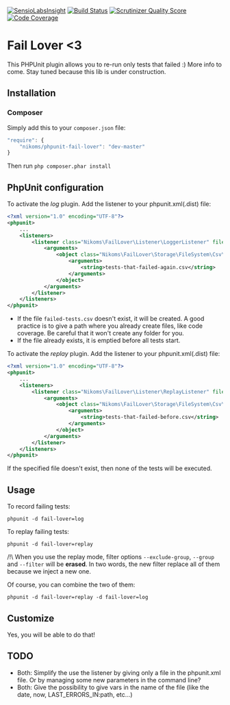 [![SensioLabsInsight](https://insight.sensiolabs.com/projects/8470b809-e2e4-4a39-b96e-2001fa92f0b2/mini.png)](https://insight.sensiolabs.com/projects/8470b809-e2e4-4a39-b96e-2001fa92f0b2)
[![Build Status](https://api.travis-ci.org/Nikoms/phpunit-fail-lover.png)](https://api.travis-ci.org/Nikoms/phpunit-fail-lover)
[![Scrutinizer Quality Score](https://scrutinizer-ci.com/g/Nikoms/phpunit-fail-lover/badges/quality-score.png)](https://scrutinizer-ci.com/g/Nikoms/phpunit-fail-lover/)
[![Code Coverage](https://scrutinizer-ci.com/g/Nikoms/phpunit-fail-lover/badges/coverage.png)](https://scrutinizer-ci.com/g/Nikoms/phpunit-fail-lover/)


Fail Lover <3
==============

This PHPUnit plugin allows you to re-run only tests that failed :) More info to come. Stay tuned because this lib is under construction.

Installation
--------------

### Composer ###
Simply add this to your `composer.json` file:
```js
"require": {
    "nikoms/phpunit-fail-lover": "dev-master"
}
```

Then run `php composer.phar install`

PhpUnit configuration
---------------------
To activate the *log* plugin. Add the listener to your phpunit.xml(.dist) file:

```xml
<?xml version="1.0" encoding="UTF-8"?>
<phpunit>
    ...
    <listeners>
        <listener class="Nikoms\FailLover\Listener\LoggerListener" file="vendor/nikoms/phpunit-fail-lover/src/Listener/LoggerListener.php">
            <arguments>
                <object class="Nikoms\FailLover\Storage\FileSystem\Csv\CsvRecorder">
                    <arguments>
                        <string>tests-that-failed-again.csv</string>
                    </arguments>
                </object>
            </arguments>
        </listener>
    </listeners>
</phpunit>
```

* If the file `failed-tests.csv` doesn't exist, it will be created. A good practice is to give a path where you already create files, like code coverage. Be careful that it won't create any folder for you.
* If the file already exists, it is emptied before all tests start.


To activate the *replay* plugin. Add the listener to your phpunit.xml(.dist) file:

```xml
<?xml version="1.0" encoding="UTF-8"?>
<phpunit>
    ...
    <listeners>
        <listener class="Nikoms\FailLover\Listener\ReplayListener" file="src/Listener/ReplayListener.php">
            <arguments>
                <object class="Nikoms\FailLover\Storage\FileSystem\Csv\CsvReader">
                    <arguments>
                        <string>tests-that-failed-before.csv</string>
                    </arguments>
                </object>
            </arguments>
        </listener>
    </listeners>
</phpunit>
```

If the specified file doesn't exist, then none of the tests will be executed.


Usage
-----

To record failing tests:

`phpunit -d fail-lover=log`


To replay failing tests:

`phpunit -d fail-lover=replay`

/!\ When you use the replay mode, filter options `--exclude-group`, `--group` and `--filter` will be **erased**. In two words, the new filter replace all of them because we inject a new one.

Of course, you can combine the two of them:

`phpunit -d fail-lover=replay -d fail-lover=log`

Customize
---------

Yes, you will be able to do that!


TODO
----
* Both: Simplify the use the listener by giving only a file in the phpunit.xml file. Or by managing some new parameters in the command line?
* Both: Give the possibility to give vars in the name of the file (like the date, now, LAST_ERRORS_IN:path, etc...)

